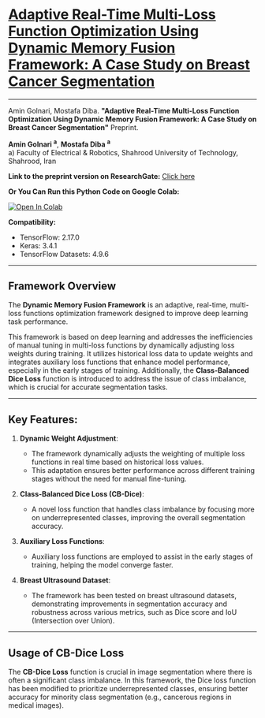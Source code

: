 # [**Adaptive Real-Time Multi-Loss Function Optimization Using Dynamic Memory Fusion Framework: A Case Study on Breast Cancer Segmentation**](https://www.researchgate.net/publication/384691380_Adaptive_Real-Time_Multi-Loss_Function_Optimization_Using_Dynamic_Memory_Fusion_Framework_A_Case_Study_on_Breast_Cancer_Segmentation)

---

Amin Golnari, Mostafa Diba. **"Adaptive Real-Time Multi-Loss Function Optimization Using Dynamic Memory Fusion Framework: A Case Study on Breast Cancer Segmentation"** Preprint. []()


**Amin Golnari <sup>a<sup>**, **Mostafa Diba <sup>a<sup>** <br>
a) Faculty of Electrical & Robotics, Shahrood University of Technology, Shahrood, Iran <br>

**Link to the preprint version on ResearchGate:** [Click here](https://www.researchgate.net/publication/384691380_Adaptive_Real-Time_Multi-Loss_Function_Optimization_Using_Dynamic_Memory_Fusion_Framework_A_Case_Study_on_Breast_Cancer_Segmentation)

**Or You Can Run this Python Code on Google Colab:**    

[![Open In Colab](https://colab.research.google.com/assets/colab-badge.svg)](https://colab.research.google.com/github/amingolnari/Demo-Dynamic-Memory-Fusion-Framework/blob/main/DynamicMemoryFusion.ipynb)

**Compatibility:**
- TensorFlow: 2.17.0
- Keras: 3.4.1
- TensorFlow Datasets: 4.9.6

---

## **Framework Overview**

The **Dynamic Memory Fusion Framework** is an adaptive, real-time, multi-loss functions optimization framework designed to improve deep learning task performance.

This framework is based on deep learning and addresses the inefficiencies of manual tuning in multi-loss functions by dynamically adjusting loss weights during training. It utilizes historical loss data to update weights and integrates auxiliary loss functions that enhance model performance, especially in the early stages of training. Additionally, the **Class-Balanced Dice Loss** function is introduced to address the issue of class imbalance, which is crucial for accurate segmentation tasks.

---

## **Key Features:**

1. **Dynamic Weight Adjustment**:
   - The framework dynamically adjusts the weighting of multiple loss functions in real time based on historical loss values.
   - This adaptation ensures better performance across different training stages without the need for manual fine-tuning.

2. **Class-Balanced Dice Loss (CB-Dice)**:
   - A novel loss function that handles class imbalance by focusing more on underrepresented classes, improving the overall segmentation accuracy.

3. **Auxiliary Loss Functions**:
   - Auxiliary loss functions are employed to assist in the early stages of training, helping the model converge faster.

4. **Breast Ultrasound Dataset**:
   - The framework has been tested on breast ultrasound datasets, demonstrating improvements in segmentation accuracy and robustness across various metrics, such as Dice score and IoU (Intersection over Union).

---

## **Usage of CB-Dice Loss**

The **CB-Dice Loss** function is crucial in image segmentation where there is often a significant class imbalance. In this framework, the Dice loss function has been modified to prioritize underrepresented classes, ensuring better accuracy for minority class segmentation (e.g., cancerous regions in medical images).
